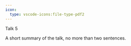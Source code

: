 ```yaml
---
icon:
  type: vscode-icons:file-type-pdf2
---
```

Talk 5

A short summary of the talk, no more than two sentences.